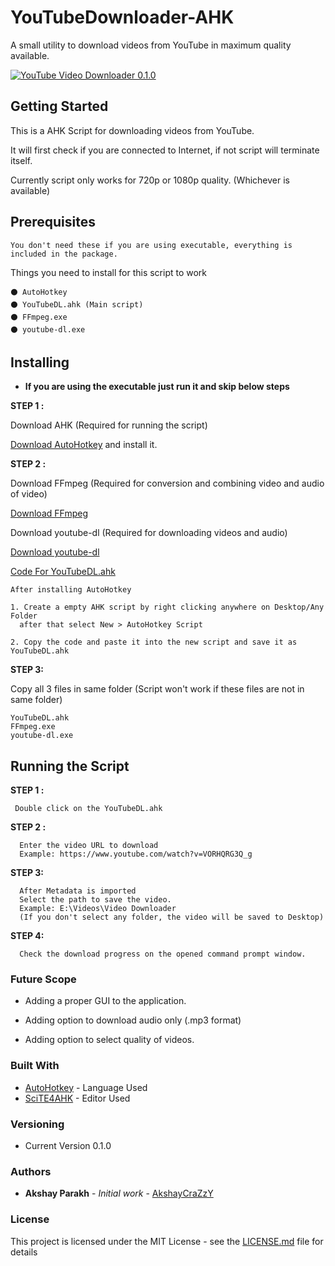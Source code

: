 # YouTubeDownloader-AHK
A small utility to download videos from YouTube in maximum quality available.

<a href="https://i.giphy.com/media/mv7GMnolYgP5UH5pWV/source"><img src="https://i.giphy.com/media/mv7GMnolYgP5UH5pWV/source.gif" title="YouTube Video Downloader 0.1.0"/></a>

## Getting Started

This is a AHK Script for downloading videos from YouTube.

It will first check if you are connected to Internet, if not script will terminate itself.

Currently script only works for 720p or 1080p quality. (Whichever is available)

## Prerequisites
```
You don't need these if you are using executable, everything is included in the package.
```
Things you need to install for this script to work 

```
⚫ AutoHotkey
⚫ YouTubeDL.ahk (Main script)
⚫ FFmpeg.exe
⚫ youtube-dl.exe
```

## Installing

 * **If you are using the executable just run it and skip below steps**
 
 **STEP 1 :**
  
 Download AHK (Required for running the script)
 
[Download AutoHotkey](https://www.autohotkey.com/download/ahk-install.exe) and install it.

**STEP 2 :**

  Download FFmpeg (Required for conversion and combining video and audio of video)
  
[Download FFmpeg](https://drive.google.com/uc?export=download&id=1jubMVolwxrZYRkVTspM9yyELNke-Mo85)

  Download youtube-dl (Required for downloading videos and audio)
  
[Download youtube-dl](https://github.com/AkshayCraZzY/YouTubeDownloader-AHK/raw/master/youtube-dl.exe)

  
[Code For YouTubeDL.ahk](https://raw.githubusercontent.com/AkshayCraZzY/YouTubeDownloader-AHK/master/YouTubeDL_0.1.0-beta.ahk)

   ```
  After installing AutoHotkey
  
  1. Create a empty AHK script by right clicking anywhere on Desktop/Any Folder 
     after that select New > AutoHotkey Script
  
  2. Copy the code and paste it into the new script and save it as YouTubeDL.ahk
  
 ```
 
 **STEP 3:**

Copy all 3 files in same folder (Script won't work if these files are not in same folder)
   ```
   YouTubeDL.ahk
   FFmpeg.exe
   youtube-dl.exe
   ```

## Running the Script

**STEP 1 :**
 ```
  Double click on the YouTubeDL.ahk
  ```
 
**STEP 2 :**
```
  Enter the video URL to download 
  Example: https://www.youtube.com/watch?v=VORHQRG3Q_g
  ```
  
**STEP 3:**
```
  After Metadata is imported 
  Select the path to save the video.
  Example: ‪E:\Videos\Video Downloader
  (If you don't select any folder, the video will be saved to Desktop)
  ```
 
**STEP 4:** 
```
  Check the download progress on the opened command prompt window.
  ```
### Future Scope
* Adding a proper GUI to the application.

* Adding option to download audio only (.mp3 format)

* Adding option to select quality of videos.

### Built With

* [AutoHotkey](https://www.autohotkey.com/) - Language Used
* [SciTE4AHK](http://fincs.ahk4.net/scite4ahk/) - Editor Used

### Versioning

* Current Version 0.1.0

### Authors

* **Akshay Parakh** - *Initial work* - [AkshayCraZzY](https://github.com/AkshayCraZzY)

### License

This project is licensed under the MIT License - see the [LICENSE.md](LICENSE.md) file for details
